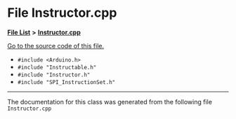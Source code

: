 
# File Instructor.cpp


[**File List**](files.md) **>** [**Instructor.cpp**](_instructor_8cpp.md)

[Go to the source code of this file.](_instructor_8cpp_source.md)



* `#include <Arduino.h>`
* `#include "Instructable.h"`
* `#include "Instructor.h"`
* `#include "SPI_InstructionSet.h"`
























------------------------------
The documentation for this class was generated from the following file `Instructor.cpp`
